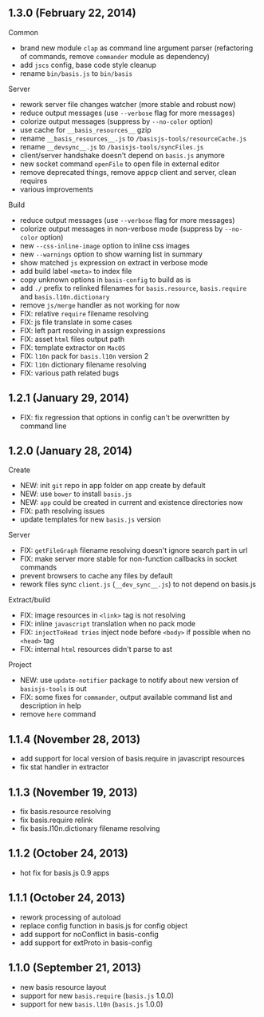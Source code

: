 ## 1.3.0 (February 22, 2014)

Common

  - brand new module `clap` as command line argument parser (refactoring of commands, remove `commander` module as dependency)
  - add `jscs` config, base code style cleanup
  - rename `bin/basis.js` to `bin/basis`

Server

  - rework server file changes watcher (more stable and robust now)
  - reduce output messages (use `--verbose` flag for more messages)
  - colorize output messages (suppress by `--no-color` option)
  - use cache for `__basis_resources__` gzip
  - rename `__basis_resources__.js` to `/basisjs-tools/resourceCache.js`
  - rename `__devsync__.js` to `/basisjs-tools/syncFiles.js`
  - client/server handshake doesn't depend on `basis.js` anymore
  - new socket command `openFile` to open file in external editor
  - remove deprecated things, remove appcp client and server, clean requires
  - various improvements

Build

  - reduce output messages (use `--verbose` flag for more messages)
  - colorize output messages in non-verbose mode (suppress by `--no-color` option)
  - new `--css-inline-image` option to inline css images
  - new `--warnings` option to show warning list in summary
  - show matched `js` expression on extract in verbose mode
  - add build label `<meta>` to index file
  - copy unknown options in `basis-config` to build as is
  - add `./` prefix to relinked filenames for `basis.resource`, `basis.require` and `basis.l10n.dictionary`
  - remove `js/merge` handler as not working for now
  - FIX: relative `require` filename resolving
  - FIX: js file translate in some cases
  - FIX: left part resolving in assign expressions
  - FIX: asset `html` files output path
  - FIX: template extractor on `MacOS`
  - FIX: `l10n` pack for `basis.l10n` version 2
  - FIX: `l10n` dictionary filename resolving
  - FIX: various path related bugs

## 1.2.1 (January 29, 2014)

- FIX: fix regression that options in config can't be overwritten by command line

## 1.2.0 (January 28, 2014)

Create

  - NEW: init `git` repo in app folder on app create by default
  - NEW: use `bower` to install `basis.js`
  - NEW: `app` could be created in current and existence directories now
  - FIX: path resolving issues
  - update templates for new `basis.js` version

Server

  - FIX: `getFileGraph` filename resolving doesn't ignore search part in url
  - FIX: make server more stable for non-function callbacks in socket commands
  - prevent browsers to cache any files by default 
  - rework files sync `client.js` (`__dev_sync__.js`) to not depend on basis.js

Extract/build

  - FIX: image resources in `<link>` tag is not resolving
  - FIX: inline `javascript` translation when no pack mode
  - FIX: `injectToHead tries` inject node before `<body>` if possible when no `<head>` tag
  - FIX: internal `html` resources didn't parse to ast

Project

  - NEW: use `update-notifier` package to notify about new version of `basisjs-tools` is out
  - FIX: some fixes for `commander`, output available command list and description in help
  - remove `here` command

## 1.1.4 (November 28, 2013)

* add support for local version of basis.require in javascript resources
* fix stat handler in extractor

## 1.1.3 (November 19, 2013)

* fix basis.resource resolving
* fix basis.require relink
* fix basis.l10n.dictionary filename resolving

## 1.1.2 (October 24, 2013)

* hot fix for basis.js 0.9 apps

## 1.1.1 (October 24, 2013)

* rework processing of autoload
* replace config function in basis.js for config object
* add support for noConflict in basis-config
* add support for extProto in basis-config

## 1.1.0 (September 21, 2013)

* new basis resource layout
* support for new `basis.require` (`basis.js` 1.0.0)
* support for new `basis.l10n` (`basis.js` 1.0.0)
